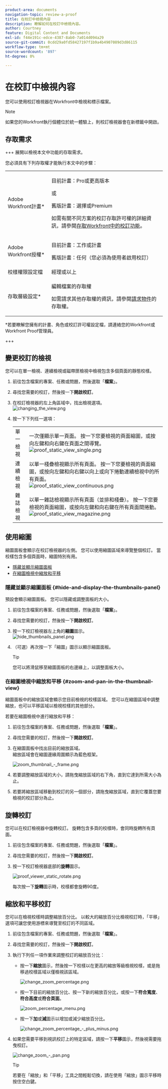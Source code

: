 ```yaml
---
product-area: documents
navigation-topic: review-a-proof
title: 在校訂中檢視內容
description: 瞭解如何在校訂中檢視內容。
author: Courtney
feature: Digital Content and Documents
exl-id: f44e191c-edce-4387-8ab0-7a014d094a29
source-git-commit: 0cdd29a0fd58427197f1b9a4b4907089d3d86115
workflow-type: tm+mt
source-wordcount: '897'
ht-degree: 0%

---
```


# 在校訂中檢視內容

您可以使用校訂檢視器在Workfront中檢視和標示檔案。

>[!NOTE]
>
>如果您的Workfront執行個體位於統一體驗上，則校訂檢視器會在新標籤中開啟。


## 存取需求

+++ 展開以檢視本文中功能的存取需求。

您必須具有下列存取權才能執行本文中的步驟：

<table style="table-layout:auto"> 
 <col> 
 <col> 
 <tbody> 
  <tr> 
   <td role="rowheader">Adobe Workfront計畫*</td> 
   <td> <p>目前計畫：Pro或更高版本</p> <p>或</p> <p>舊版計畫：選擇或Premium</p> <p>如需有關不同方案的校訂存取許可權的詳細資訊，請參閱<a href="/help/quicksilver/administration-and-setup/manage-workfront/configure-proofing/access-to-proofing-functionality.md" class="MCXref xref">存取Workfront中的校訂功能</a>。</p> </td> 
  </tr> 
  <tr> 
   <td role="rowheader">Adobe Workfront授權*</td> 
   <td> <p>目前計畫：工作或計畫</p> <p>舊版計畫：任何（您必須為使用者啟用校訂）</p> </td> 
  </tr> 
  <tr> 
   <td role="rowheader">校樣權限設定檔 </td> 
   <td>經理或以上</td> 
  </tr> 
  <tr> 
   <td role="rowheader">存取層級設定*</td> 
   <td> <p>編輯檔案的存取權</p> <p>如需請求其他存取權的資訊，請參閱<a href="../../../../workfront-basics/grant-and-request-access-to-objects/request-access.md" class="MCXref xref">請求物件</a>的存取權。</p> </td> 
  </tr> 
 </tbody> 
</table>

&#42;若要瞭解您擁有的計畫、角色或校訂許可權設定檔，請連絡您的Workfront或Workfront Proof管理員。

+++

## 變更校訂的檢視

您可以在單一檢視、連續檢視或磁帶匣檢視中檢視包含多個頁面的靜態校樣。

1. 前往包含檔案的專案、任務或問題，然後選取「**檔案**」。
1. 尋找您需要的校訂，然後按一下&#x200B;**開啟校訂**。

1. 在校訂檢視器的左上角區域中，找出檢視選項。\
   ![changing_the_view.png](assets/changing-the-view-350x213.png)

1. 按一下下列任一選項：

   <table style="table-layout:auto"> 
    <col> 
    <col> 
    <tbody> 
     <tr> 
      <td role="rowheader">單一檢視</td> 
      <td>一次僅顯示單一頁面。 按一下您要檢視的頁面縮圖，或按向左鍵和向右鍵在頁面之間導覽。<br><img src="assets/proof-static-view-single.png" alt="proof_static_view_single.png"></td> 
     </tr> 
     <tr> 
      <td role="rowheader">連續檢視</td> 
      <td>以單一棧疊檢視顯示所有頁面。 按一下您要檢視的頁面縮圖，或按向左鍵和向右鍵以向上或向下捲動連續檢視中的所有頁面。<br><img src="assets/proof-static-view-continuous.png" alt="proof_static_view_continuous.png"></td> 
     </tr> 
     <tr> 
      <td role="rowheader">雜誌檢視</td> 
      <td>以單一雜誌檢視顯示所有頁面（並排和棧疊）。 按一下您要檢視的頁面縮圖，或按向左鍵和向右鍵在所有頁面間捲動。<br><img src="assets/proof-static-view-magazine.png" alt="proof_static_view_magazine.png"></td> 
     </tr> 
    </tbody> 
   </table>

## 使用縮圖

縮圖面板會顯示在校訂檢視器的左側。 您可以使用縮圖區域來導覽整個校訂。 當校樣包含多個頁面時，縮圖特別有用。

* [隱藏並顯示縮圖面板](#hide-and-display-the-thumbnails-panel)
* [在縮圖檢視中縮放和平移](#zoom-and-pan-in-the-thumbnail-view)

### 隱藏並顯示縮圖面板 {#hide-and-display-the-thumbnails-panel}

預設會顯示縮圖面板。 您可以隱藏或調整面板的大小。

1. 前往包含檔案的專案、任務或問題，然後選取「**檔案**」。
1. 尋找您需要的校訂，然後按一下&#x200B;**開啟校訂**。

1. 按一下校訂檢視器左上角的&#x200B;**縮圖**&#x200B;圖示。\
   ![hide_thumbnails_panel.png](assets/hide-thumbnails-panel-350x213.png)

1. （可選）再次按一下「縮圖」圖示以顯示縮圖面板。

   >[!TIP]
   >
   >您可以將滑鼠移至縮圖面板的右邊緣上，以調整面板大小。

### 在縮圖檢視中縮放和平移 {#zoom-and-pan-in-the-thumbnail-view}

縮圖面板中的縮放區域會顯示您目前檢視的校樣區域。 您可以在縮圖區域中調整縮放，也可以平移區域以檢視校樣的其他部分。

若要在縮圖檢視中進行縮放和平移：

1. 前往包含檔案的專案、任務或問題，然後選取「**檔案**」。
1. 尋找您需要的校訂，然後按一下&#x200B;**開啟校訂**。

1. 在縮圖面板中找出目前的縮放區域。\
   縮放區域會在縮圖邊緣周圍顯示為藍色框架。

   ![zoom_thumbnail_-_frame.png](assets/zoom-thumbnail---frame-350x215.png)

1. 若要調整縮放區域的大小，請拖曳縮放區域的右下角，直到它達到所需大小為止。
1. 若要將縮放區域移動到校訂的另一個部分，請拖曳縮放區域，直到它覆蓋您要檢視的校訂部分為止。

## 旋轉校訂

您可以在校訂檢視器中旋轉校訂。 旋轉包含多頁的校樣時，會同時旋轉所有頁面。

1. 前往包含檔案的專案、任務或問題，然後選取「**檔案**」。
1. 尋找您需要的校訂，然後按一下&#x200B;**開啟校訂**。

1. 按一下校訂檢視器底部的&#x200B;**旋轉**&#x200B;圖示。

   ![proof_viewer_static_rotate.png](assets/proof-viewer-static-rotate-350x36.png)

   每次按一下&#x200B;**旋轉**&#x200B;圖示時，校樣都會旋轉90度。

## 縮放和平移校訂

您可以在檢視校樣時調整縮放百分比。 以較大的縮放百分比檢視校訂時，「平移」選項可讓您使用游標來導覽至校訂的不同區域。

1. 前往包含檔案的專案、任務或問題，然後選取「**檔案**」。
1. 尋找您需要的校訂，然後按一下&#x200B;**開啟校訂**。

1. 執行下列任一項作業來調整校訂的縮放百分比：

   * 按一下&#x200B;**縮放**&#x200B;圖示，然後按一下校樣以在更高的縮放等級檢視校樣，或是拖移過校樣區域以僅檢視該區域。

     ![change_zoom_percentage.png](assets/change-zoom-percentage-350x36.png)

   * 按一下目前的縮放百分比、按一下新的縮放百分比，或按一下&#x200B;**符合寬度**、**符合高度**&#x200B;或&#x200B;**符合頁面**。

     ![zoom_percentage_menu.png](assets/zoom-percentage-menu-350x245.png)

   * 按一下&#x200B;**加**&#x200B;或&#x200B;**減**&#x200B;圖示以增加或減少縮放百分比。

     ![change_zoom_percentage_-_plus_minus.png](assets/change-zoom-percentage---plus-minus-350x36.png)

1. 如果您需要平移到視訊校訂上的特定區域，請按一下&#x200B;**平移**&#x200B;圖示，然後視需要拖曳校訂。

   ![change_zoom_-_pan.png](assets/change-zoom---pan-350x36.png)

   >[!TIP]
   >
   >若要在「縮放」和「平移」工具之間輕鬆切換，請在使用「縮放」圖示平移時按住空白鍵。
